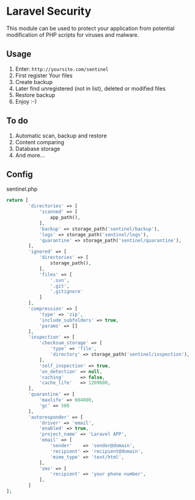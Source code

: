 # Laravel Security

This module can be used to protect your application from potential modification
of PHP scripts for viruses and malware.

## Usage

 1. Enter: `http://yoursite.com/sentinel`
 2. First register Your files
 3. Create backup
 4. Later find unregistered (not in list), deleted or modified files
 5. Restore backup
 6. Enjoy :-)

## To do

 1. Automatic scan, backup and restore
 2. Content comparing
 3. Database storage
 4. And more...

## Config


sentinel.php

```php
return [
        'directories' => [
            'scanned' => [
                app_path(),
            ],
            'backup' => storage_path('sentinel/backup'),
            'logs' => storage_path('sentinel/logs'),
            'quarantine' => storage_path('sentinel/quarantine'),
        ],
        'ignored' => [
            'directories' => [
                storage_path(),
            ],
            'files' => [
                '.svn',
                '.git',
                '.gitignore'
            ]
        ],
        'compression' => [
            'type' => 'zip',
            'include_subfolders' => true,
            'params' => []
        ],
        'inspection' => [
            'checksum_storage' => [
                'type' => 'file',
                'directory' => storage_path('sentinel/inspection'),
            ],
            'self_inspection' => true,
            'on_detection' => null,
            'caching'      => false,
            'cache_life'   => 1209600,
        ],
        'quarantine' => [
            'maxlife' => 604800,
            'gc' => 500
        ],
        'autoresponder' => [
            'driver' => 'email',
            'enabled' => true,
            'project_name' => 'Laravel APP',
            'email' => [
                'sender'    => 'sender@domain',
                'recipient' => 'recipient@domain',
                'mime_type' => 'text/html',
            ],
            'sms' => [
                'recipient' => 'your phone number',
            ],
        ]
];
```
